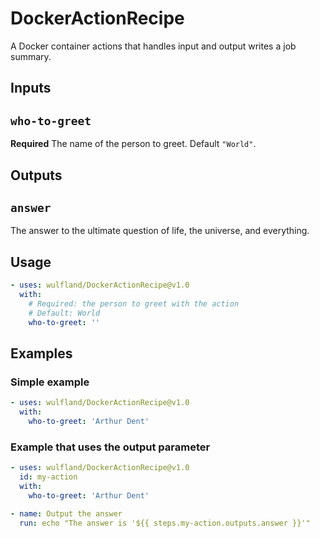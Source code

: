 # DockerActionRecipe

A Docker container actions that handles input and output writes a job summary.

## Inputs

## `who-to-greet`

**Required** The name of the person to greet. Default `"World"`.

## Outputs

## `answer`

The answer to the ultimate question of life, the universe, and everything.

## Usage

```yaml
- uses: wulfland/DockerActionRecipe@v1.0
  with:
    # Required: the person to greet with the action
    # Default: World
    who-to-greet: ''
```

## Examples

### Simple example

```yaml
- uses: wulfland/DockerActionRecipe@v1.0
  with:
    who-to-greet: 'Arthur Dent'
```

### Example that uses the output parameter

```yaml
- uses: wulfland/DockerActionRecipe@v1.0
  id: my-action
  with:
    who-to-greet: 'Arthur Dent'

- name: Output the answer
  run: echo "The answer is '${{ steps.my-action.outputs.answer }}'"
```
